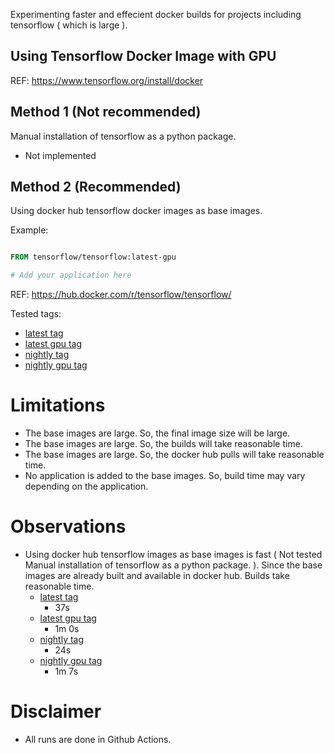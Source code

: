 Experimenting faster and effecient docker builds for projects including tensorflow ( which is large ).

## Using Tensorflow Docker Image with GPU
REF: https://www.tensorflow.org/install/docker

## Method 1 (Not recommended)
Manual installation of tensorflow as a python package.
- Not implemented

## Method 2 (Recommended)

Using docker hub tensorflow docker images as base images.

Example:
```dockerfile

FROM tensorflow/tensorflow:latest-gpu

# Add your application here

```

REF: https://hub.docker.com/r/tensorflow/tensorflow/

Tested tags:

- [latest tag](./tensor-flow-base-images/latest/)
- [latest gpu tag](./tensor-flow-base-images/latest-gpu/)
- [nightly tag](./tensor-flow-base-images/nightly/)
- [nightly gpu tag](./tensor-flow-base-images/nightly-gpu/)

# Limitations
- The base images are large. So, the final image size will be large.
- The base images are large. So, the builds will take reasonable time.
- The base images are large. So, the docker hub pulls will take reasonable time.
- No application is added to the base images. So, build time may vary depending on the application.

# Observations
- Using docker hub tensorflow images as base images is fast ( Not tested Manual installation of tensorflow as a python package. ). Since the base images are already built and available in docker hub. Builds take reasonable time.
  - [latest tag](./tensor-flow-base-images/latest/)
    - 37s
  - [latest gpu tag](./tensor-flow-base-images/latest-gpu/)
    - 1m 0s
  - [nightly tag](./tensor-flow-base-images/nightly/)
    - 24s
  - [nightly gpu tag](./tensor-flow-base-images/nightly-gpu/)
    - 1m 7s

# Disclaimer
- All runs are done in Github Actions.

